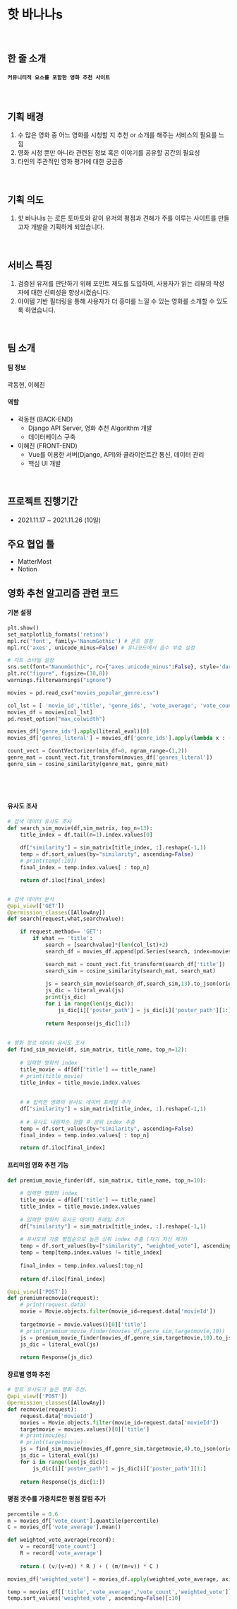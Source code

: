 # 핫 바나나s

<br />

## 한 줄 소개

#### **`커뮤니티적 요소를 포함한 영화 추천 사이트`**
<br />



## 기획 배경

1. 수 많은 영화 중 어느 영화를 시청할 지 추천 or 소개를 해주는 서비스의 필요를 느낌
2. 영화 시청 뿐만 아니라 관련된 정보 혹은 이야기를 공유할 공간의 필요성
3. 타인의 주관적인 영화 평가에 대한 궁금증



<br />

## 기획 의도

1. 핫 바나나s 는 로튼 토마토와 같이 유저의 평점과 견해가 주를 이루는 사이트를 만들고자 개발을 기획하게 되었습니다.



<br />

## 서비스 특징

1. 검증된 유저를 판단하기 위해 포인트 제도를 도입하여, 사용자가 읽는 리뷰의 작성자에 대한 신뢰성을 향상시켰습니다.
2. 아이템 기반 필터링을 통해 사용자가 더 흥미를 느낄 수 있는 영화를 소개할 수 있도록 하였습니다.


<br />


## 팀 소개

#### 팀 정보

곽동현, 이혜진

#### 역할

- 곽동현 (BACK-END)
  - Django API Server, 영화 추천 Algorithm 개발
  - 데이터베이스 구축
- 이혜진 (FRONT-END)
  - Vue를 이용한 서버(Django, API)와 클라이언트간 통신, 데이터 관리
  - 핵심 UI 개발


<br />


## 프로젝트 진행기간

-  2021.11.17 ~ 2021.11.26 (10일)



## 주요 협업 툴

- MatterMost
- Notion



## 영화 추천 알고리즘 관련 코드



#### 기본 설정

```PYTHON
plt.show()
set_matplotlib_formats('retina')
mpl.rc('font', family='NanumGothic') # 폰트 설정
mpl.rc('axes', unicode_minus=False) # 유니코드에서 음수 부호 설정

# 차트 스타일 설정
sns.set(font="NanumGothic", rc={"axes.unicode_minus":False}, style='darkgrid')
plt.rc("figure", figsize=(10,8))
warnings.filterwarnings("ignore")

movies = pd.read_csv("movies_popular_genre.csv")

col_lst = [ 'movie_id','title', 'genre_ids', 'vote_average', 'vote_count', 'popularity', 'poster_path','overview',]
movies_df = movies[col_lst]
pd.reset_option("max_colwidth")

movies_df['genre_ids'].apply(literal_eval)[0]
movies_df['genres_literal'] = movies_df['genre_ids'].apply(lambda x : ('').join(x))

count_vect = CountVectorizer(min_df=0, ngram_range=(1,2))
genre_mat = count_vect.fit_transform(movies_df['genres_literal'])
genre_sim = cosine_similarity(genre_mat, genre_mat)



        
```



#### 유사도 조사

```python
# 검색 데이터 유사도 조사
def search_sim_movie(df,sim_matrix, top_n=13):
    title_index = df.tail(n=1).index.values[0]
   
    df["similarity"] = sim_matrix[title_index, :].reshape(-1,1)
    temp = df.sort_values(by="similarity", ascending=False)
    # print(temp[:10])
    final_index = temp.index.values[ : top_n]

    return df.iloc[final_index]


# 검색 데이터 분석
@api_view(['GET'])
@permission_classes([AllowAny])
def search(request,what,searchvalue):

    if request.method== 'GET':
        if what == 'title':
            search = [searchvalue]*(len(col_lst)+2)
            search_df = movies_df.append(pd.Series(search, index=movies_df.columns), ignore_index=True)

            search_mat = count_vect.fit_transform(search_df['title'])
            search_sim = cosine_similarity(search_mat, search_mat)
            
            js = search_sim_movie(search_df,search_sim,13).to_json(orient = 'records', force_ascii=False)
            js_dic = literal_eval(js)
            print(js_dic)
            for i in range(len(js_dic)):
                js_dic[i]['poster_path'] = js_dic[i]['poster_path'][1:]
            
            return Response(js_dic[1:])
        
        
# 영화 장르 데이터 유사도 조사
def find_sim_movie(df, sim_matrix, title_name, top_n=12):
 
    # 입력한 영화의 index
    title_movie = df[df['title'] == title_name]
    # print(title_movie)
    title_index = title_movie.index.values
  
   
    # # 입력한 영화의 유사도 데이터 프레임 추가
    df["similarity"] = sim_matrix[title_index, :].reshape(-1,1)
    
    # # 유사도 내림차순 정렬 후 상위 index 추출
    temp = df.sort_values(by="similarity", ascending=False)
    final_index = temp.index.values[ : top_n]

    return df.iloc[final_index]

```



#### 프리미엄 영화 추천 기능

```python
def premium_movie_finder(df, sim_matrix, title_name, top_n=10):
    
    # 입력한 영화의 index
    title_movie = df[df['title'] == title_name]
    title_index = title_movie.index.values
    
    # 입력한 영화의 유사도 데이터 프레임 추가
    df["similarity"] = sim_matrix[title_index, :].reshape(-1,1)
        
    # 유사도와 가중 평점순으로 높은 상위 index 추출 (자기 자신 제거)
    temp = df.sort_values(by=["similarity", "weighted_vote"], ascending=False)
    temp = temp[temp.index.values != title_index]
    
    final_index = temp.index.values[:top_n]
    
    return df.iloc[final_index] 

@api_view(['POST'])
def premiumrecmovie(request):
    # print(request.data)
    movie = Movie.objects.filter(movie_id=request.data['movieId'])
    
    targetmovie = movie.values()[0]['title']
    # print(premium_movie_finder(movies_df,genre_sim,targetmovie,10))
    js = premium_movie_finder(movies_df,genre_sim,targetmovie,10).to_json(orient = 'records', force_ascii=False)
    js_dic = literal_eval(js)
    
    return Response(js_dic)


```



#### 장르별 영화 추천

```python
# 장르 유사도가 높은 영화 추천.
@api_view(['POST'])
@permission_classes([AllowAny])
def recmovie(request):
    request.data['movieId']
    movies = Movie.objects.filter(movie_id=request.data['movieId'])
    targetmovie = movies.values()[0]['title']
    # print(movies)
    # print(targetmovie)
    js = find_sim_movie(movies_df,genre_sim,targetmovie,4).to_json(orient = 'records', force_ascii=False)
    js_dic = literal_eval(js)
    for i in range(len(js_dic)):
        js_dic[i]['poster_path'] = js_dic[i]['poster_path'][1:] 
    
    return Response(js_dic[1:])
```



#### 평점 갯수를 가중치로한 평점 칼럼 추가

```PYTHON
percentile = 0.6
m = movies_df['vote_count'].quantile(percentile)
C = movies_df['vote_average'].mean()

def weighted_vote_average(record):
    v = record['vote_count']
    R = record['vote_average']
    
    return ( (v/(v+m)) * R ) + ( (m/(m+v)) * C )   

movies_df['weighted_vote'] = movies_df.apply(weighted_vote_average, axis=1)

temp = movies_df[['title','vote_average','vote_count','weighted_vote']]
temp.sort_values('weighted_vote', ascending=False)[:10]
```

